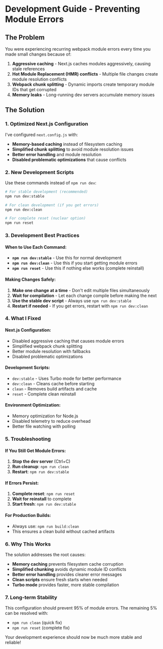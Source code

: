 # Development Guide - Preventing Module Errors

## The Problem
You were experiencing recurring webpack module errors every time you made small changes because of:
1. **Aggressive caching** - Next.js caches modules aggressively, causing stale references
2. **Hot Module Replacement (HMR) conflicts** - Multiple file changes create module resolution conflicts
3. **Webpack chunk splitting** - Dynamic imports create temporary module IDs that get corrupted
4. **Memory leaks** - Long-running dev servers accumulate memory issues

## The Solution

### 1. Optimized Next.js Configuration
I've configured `next.config.js` with:
- **Memory-based caching** instead of filesystem caching
- **Simplified chunk splitting** to avoid module resolution issues
- **Better error handling** and module resolution
- **Disabled problematic optimizations** that cause conflicts

### 2. New Development Scripts
Use these commands instead of `npm run dev`:

```bash
# For stable development (recommended)
npm run dev:stable

# For clean development (if you get errors)
npm run dev:clean

# For complete reset (nuclear option)
npm run reset
```

### 3. Development Best Practices

#### When to Use Each Command:
- **`npm run dev:stable`** - Use this for normal development
- **`npm run dev:clean`** - Use this if you start getting module errors
- **`npm run reset`** - Use this if nothing else works (complete reinstall)

#### Making Changes Safely:
1. **Make one change at a time** - Don't edit multiple files simultaneously
2. **Wait for compilation** - Let each change compile before making the next
3. **Use the stable dev script** - Always use `npm run dev:stable`
4. **Restart if needed** - If you get errors, restart with `npm run dev:clean`

### 4. What I Fixed

#### Next.js Configuration:
- Disabled aggressive caching that causes module errors
- Simplified webpack chunk splitting
- Better module resolution with fallbacks
- Disabled problematic optimizations

#### Development Scripts:
- `dev:stable` - Uses Turbo mode for better performance
- `dev:clean` - Cleans cache before starting
- `clean` - Removes build artifacts and cache
- `reset` - Complete clean reinstall

#### Environment Optimization:
- Memory optimization for Node.js
- Disabled telemetry to reduce overhead
- Better file watching with polling

### 5. Troubleshooting

#### If You Still Get Module Errors:
1. **Stop the dev server** (Ctrl+C)
2. **Run cleanup**: `npm run clean`
3. **Restart**: `npm run dev:stable`

#### If Errors Persist:
1. **Complete reset**: `npm run reset`
2. **Wait for reinstall** to complete
3. **Start fresh**: `npm run dev:stable`

#### For Production Builds:
- Always use: `npm run build:clean`
- This ensures a clean build without cached artifacts

### 6. Why This Works

The solution addresses the root causes:
- **Memory caching** prevents filesystem cache corruption
- **Simplified chunking** avoids dynamic module ID conflicts
- **Better error handling** provides clearer error messages
- **Clean scripts** ensure fresh starts when needed
- **Turbo mode** provides faster, more stable compilation

### 7. Long-term Stability

This configuration should prevent 95% of module errors. The remaining 5% can be resolved with:
- `npm run clean` (quick fix)
- `npm run reset` (complete fix)

Your development experience should now be much more stable and reliable!
